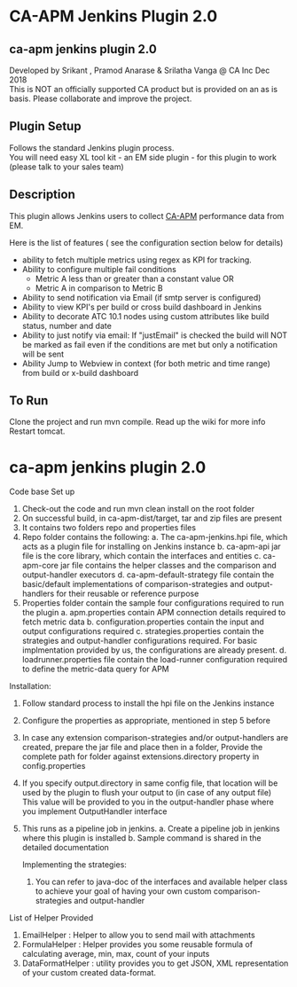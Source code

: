 CA-APM Jenkins Plugin 2.0
====================

ca-apm jenkins plugin 2.0
---------------------
Developed by Srikant , Pramod Anarase & Srilatha Vanga @ CA Inc Dec 2018
<br>This is NOT an officially supported CA product but is provided on an as is basis. 
Please collaborate and improve the project.

Plugin Setup
---------------
Follows the standard Jenkins plugin process.
<br>You will need easy XL tool kit - an EM side plugin - for this plugin to work (please talk to your sales team)

Description
-----------------
This plugin allows Jenkins users to collect [CA-APM](http://www.ca.com/us/products/ca-application-performance-management.html) performance data from EM.

Here is the list of features ( see the configuration section below for details)

* ability to fetch multiple metrics using regex as KPI for tracking.
* Ability to configure multiple fail conditions
    * Metric A less than or greater than a constant value OR
    * Metric A in comparison to Metric B
* Ability to send notification via Email (if smtp server is configured)
* Ability to view KPI's per build or cross build dashboard in Jenkins
* Ability to decorate ATC 10.1 nodes using custom attributes like build status, number and date 
* Ability to just notify via email: If "justEmail" is checked the build will NOT be marked as fail even if the conditions are met but only a notification will be sent
* Ability Jump to Webview in context (for both metric and time range) from build or x-build dashboard


To Run
-------
Clone the project and run mvn compile. Read up the wiki for more info
Restart tomcat.


# ca-apm jenkins plugin 2.0
Code base Set up
1. Check-out the code and run mvn clean install on the root folder
2. On successful build, in ca-apm-dist/target, tar and zip files are present
3. It contains two folders repo and properties files
4. Repo folder contains the following:
   a. The ca-apm-jenkins.hpi file, which acts as a plugin file for installing on Jenkins instance
   b. ca-apm-api jar file is the core library, which contain the interfaces and entities
   c. ca-apm-core jar file contains the helper classes and the comparison and output-handler executors
   d. ca-apm-default-strategy file contain the basic/default implementations of comparison-strategies and output-handlers
      for their reusable or reference purpose
 5. Properties folder contain the sample four configurations required to run the plugin
    a. apm.properties contain APM connection details required to fetch metric data
    b. configuration.properties contain the input and output configurations required
    c. strategies.properties contain the strategies and output-handler configurations required. For basic implmentation provided by us,
       the configurations are already present.
    d. loadrunner.properties file contain the load-runner configuration required to define the metric-data query for APM

 Installation:
 1. Follow standard process to install the hpi file on the Jenkins instance
 2. Configure the properties as appropriate, mentioned in step 5 before
 3. In case any extension comparison-strategies and/or output-handlers are created, prepare the jar file and place then in a folder,
    Provide the complete path for folder against extensions.directory property in config.properties
 4. If you specify output.directory in same config file, that location will be used by the plugin to flush your output to (in case of any output file)
     This value will be provided to you in the output-handler phase where you implement OutputHandler interface
 5. This runs as a pipeline job in jenkins.
    a. Create a pipeline job in jenkins where this plugin is installed
    b. Sample command is shared in the detailed documentation

     Implementing the strategies:
     1. You can refer to java-doc of the interfaces and available helper class to achieve your goal of having your own custom comparison-strategies and output-handler


List of Helper Provided
1. EmailHelper : Helper to allow you to send mail with attachments
2. FormulaHelper : Helper provides you some reusable formula of calculating average, min, max, count of your inputs
3. DataFormatHelper : utility provides you to get JSON, XML representation of your custom created data-format.
